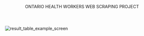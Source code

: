<html>
<header>ONTARIO HEALTH WORKERS WEB SCRAPING PROJECT</header>
<img src="https://github.com/iamkhaidarzakirov/web-scraping-portfolio/blob/master/ontario-health-data/data/example.png" alt="result_table_example_screen">
</html>
